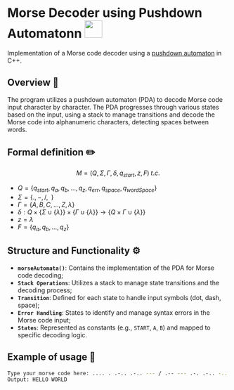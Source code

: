 # Morse Decoder using Pushdown Automatonn <img src="https://media.giphy.com/media/U22HxRRRXQDHrRwxz7/giphy.gif" width="40"/>


Implementation of a Morse code decoder using a [pushdown automaton](https://en.wikipedia.org/wiki/Pushdown_automaton) in C++.

## Overview 👀

The program utilizes a pushdown automaton (PDA) to decode Morse code input character by character. The PDA progresses through various states based on the input, using a stack to manage transitions and decode the Morse code into alphanumeric characters, detecting spaces between words.

## Formal definition ✏️

$$
M = (Q, \Sigma, \Gamma, \delta, q_{start}, z, F) \; t.c.
$$

* $Q = \{q_{start}, q_a, q_b, \dots, q_{z}, q_{err}, q_{space}, q_{wordSpace}\}$
* $\Sigma = \{., -, /, \; \;\}$
* $\Gamma = \{A, B, C, \dots, Z, \lambda \}$
* $\delta : Q \times \{ \Sigma \cup \{\lambda\}\} \times \{\Gamma \cup \{\lambda\}\} \rightarrow \{Q \times \Gamma  \cup \{\lambda\} \}$
* $z = \lambda$
* $F = \{q_a, q_b, \dots, q_z\}$

## Structure and Functionality ⚙️

- **`morseAutomata()`**: Contains the implementation of the PDA for Morse code decoding;
- **`Stack Operations`**: Utilizes a stack to manage state transitions and the decoding process;
- **`Transition`**: Defined for each state to handle input symbols (dot, dash, space);
- **`Error Handling`**: States to identify and manage syntax errors in the Morse code input;
- **`States`**: Represented as constants (e.g., `START`, `A`, `B`) and mapped to specific decoding logic.

## Example of usage 📍

```bash
Type your morse code here: .... . .-.. .-.. --- / .-- --- .-. .-.. -..
Output: HELLO WORLD
```